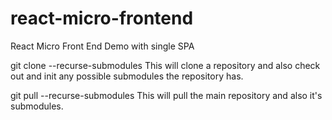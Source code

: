 # react-micro-frontend

React Micro Front End Demo with single SPA

git clone --recurse-submodules
This will clone a repository and also check out and init any possible submodules the repository has.

git pull --recurse-submodules
This will pull the main repository and also it's submodules.
